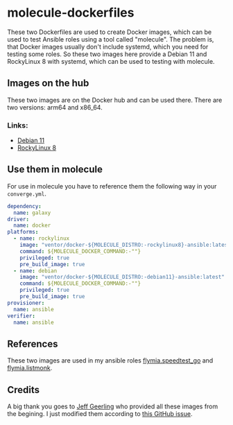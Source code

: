 # molecule-dockerfiles

These two Dockerfiles are used to create Docker images, which can be used to test Ansible roles using a tool called "molecule". The problem is, that Docker images usually don't include systemd, which you need for testing some roles. So these two images here provide a Debian 11 and RockyLinux 8 with systemd, which can be used to testing with molecule.

## Images on the hub

These two images are on the Docker hub and can be used there. There are two versions: arm64 and x86_64.

### Links:
* [Debian 11](https://hub.docker.com/repository/docker/ventor/docker-debian11-ansible)
* [RockyLinux 8](https://hub.docker.com/repository/docker/ventor/docker-rockylinux8-ansible)

## Use them in molecule

For use in molecule you have to reference them the following way in your ```converge.yml```.

````yaml
dependency:
  name: galaxy
driver:
  name: docker
platforms:
  - name: rockylinux
    image: "ventor/docker-${MOLECULE_DISTRO:-rockylinux8}-ansible:latest"
    command: ${MOLECULE_DOCKER_COMMAND:-""}
    privileged: true
    pre_build_image: true
  - name: debian
    image: "ventor/docker-${MOLECULE_DISTRO:-debian11}-ansible:latest"
    command: ${MOLECULE_DOCKER_COMMAND:-""}
    privileged: true
    pre_build_image: true
provisioner:
  name: ansible
verifier:
  name: ansible
````

## References

These two images are used in my ansible roles [flymia.speedtest_go](https://github.com/flymia/ansible-speedtest_go) and [flymia.listmonk](https://github.com/flymia/ansible-listmonk).

## Credits

A big thank you goes to [Jeff Geerling](https://www.github.com/geerlingguy) who provided all these images from the begining. I just modified them according to [this GitHub issue](https://github.com/geerlingguy/docker-ubuntu2004-ansible/issues/18).
